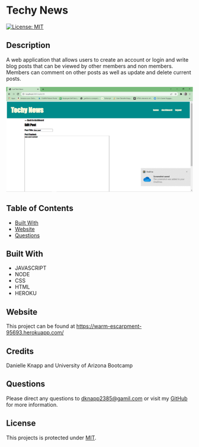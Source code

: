 # Techy News

[![License: MIT](https://img.shields.io/badge/License-MIT-yellow.svg)](https://opensource.org/licenses/MIT)



## Description
A web application that allows users to create an account or login and write blog posts that can be viewed by other members and non members. Members can comment on other posts as well as update and delete current posts. 

    
![](/edit-post.png)
  


## Table of Contents

* [Built With](#built-with)
* [Website](#website)
* [Questions](#questions)

## Built With

* JAVASCRIPT
* NODE
* CSS
* HTML
* HEROKU
    
## Website

This project can be found at https://warm-escarpment-95693.herokuapp.com/

## Credits
Danielle Knapp and University of Arizona Bootcamp

## Questions
Please direct any questions to dknapp2385@gamil.com or visit my [GitHub](https://wwww.github.com/dmknapp2385) for more information. 

## License
This projects is protected under [MIT](license.txt).
